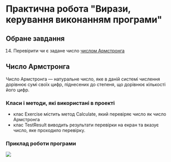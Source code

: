 # Практична робота "Вирази, керування виконанням програми"

## Обране завдання

14. Перевірити чи є задане число [числом Армстронга](https://uk.wikipedia.org/wiki/%D0%A7%D0%B8%D1%81%D0%BB%D0%B0_%D0%90%D1%80%D0%BC%D1%81%D1%82%D1%80%D0%BE%D0%BD%D0%B3%D0%B0)

## Число Армстронга
Число Армстронга — натуральне число, яке в даній системі числення дорівнює сумі своїх цифр, піднесених до степеня, що дорівнює кількості його цифр.

### Класи і методи, які використані в проекті
* клас Exercise містить метод Calculate, який перевіряє число як число Армстронга
* клас TestResult виводить результати перевірки на екран та вказує число, яке проходило перевірку.

### Приклад роботи програми
<img src="file:///C:/Users/Tom/Pictures/Снимок.jpg">
